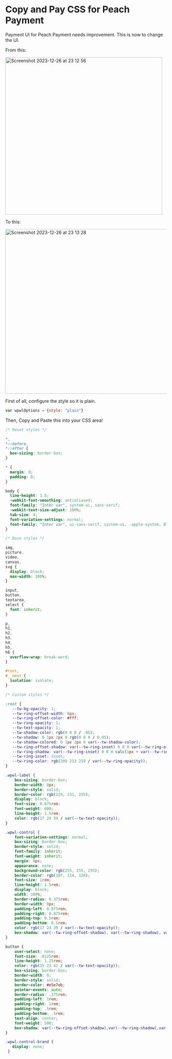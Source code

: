 # Copy and Pay CSS for Peach Payment

Payment UI for Peach Payment needs improvement. This is now to change the UI.

From this:

<img width="490" alt="Screenshot 2023-12-26 at 23 12 56" src="https://github.com/eznix86/peach-payment-copy-and-pay-css/assets/26553194/323b128c-5ac4-4613-8f73-9df0673e359a">

To this:

<img width="513" alt="Screenshot 2023-12-26 at 23 13 28" src="https://github.com/eznix86/peach-payment-copy-and-pay-css/assets/26553194/c320f8a7-cdd7-4a16-b484-598fd38b1567">

First of all, configure the style so it is plain. 

```javascript
var wpwlOptions = {style: "plain"}
```

Then, Copy and Paste this into your CSS area!

```css
/* Reset styles */

*,
*::before,
*::after {
  box-sizing: border-box;
}

* {
  margin: 0;
  padding: 0;
}

body {
  line-height: 1.5;
  -webkit-font-smoothing: antialiased;
  font-family: "Inter var", system-ui, sans-serif; 
  -webkit-text-size-adjust: 100%;
  tab-size: 4;
  font-variation-settings: normal;
  font-family: "Inter var", ui-sans-serif, system-ui, -apple-system, BlinkMacSystemFont, "Segoe UI", Roboto, "Helvetica Neue", Arial, "Noto Sans", sans-serif, "Apple Color Emoji", "Segoe UI Emoji", "Segoe UI Symbol", "Noto Color Emoji";
}

/* Base styles */

img,
picture,
video,
canvas,
svg {
  display: block;
  max-width: 100%;
}

input,
button,
textarea,
select {
  font: inherit;
}

p,
h1,
h2,
h3,
h4,
h5,
h6 {
  overflow-wrap: break-word;
}

#root,
#__next {
  isolation: isolate;
}

/* Custom styles */

:root {
   --tw-bg-opacity: 1;
   --tw-ring-offset-width: 0px;
   --tw-ring-offset-color: #fff;
   --tw-ring-opacity: 1;
   --tw-text-opacity: 1;
   --tw-shadow-color: rgb(0 0 0 / .05);
   --tw-shadow: 0 1px 2px 0 rgb(0 0 0 / 0.05);
   --tw-shadow-colored: 0 1px 2px 0 var(--tw-shadow-color);
   --tw-ring-offset-shadow: var(--tw-ring-inset) 0 0 0 var(--tw-ring-offset-width) var(--tw-ring-offset-color);
   --tw-ring-shadow: var(--tw-ring-inset) 0 0 0 calc(1px + var(--tw-ring-offset-width)) var(--tw-ring-color);
   --tw-ring-inset: inset;
   --tw-ring-color: rgb(209 213 219 / var(--tw-ring-opacity));
}

.wpwl-label {
    box-sizing: border-box;
    border-width: 0px;
    border-style: solid;
    border-color: rgb(229, 231, 235);
    display: block;
    font-size: 0.875rem;
    font-weight: 600;
    line-height: 1.5rem;
    color: rgb(17 24 39 / var(--tw-text-opacity));
}

.wpwl-control {
    font-variation-settings: normal;
    box-sizing: border-box;
    border-style: solid;    
    font-family: inherit;
    font-weight: inherit;
    margin: 0px;
    appearance: none;
    background-color: rgb(255, 255, 255);
    border-color: rgb(107, 114, 128);
    font-size: 1rem;
    line-height: 1.5rem;
    display: block;
    width: 100%;
    border-radius: 0.375rem;
    border-width: 0px;
    padding-left: 0.875rem;
    padding-right: 0.875rem;
    padding-top: 0.5rem;
    padding-bottom: 0.5rem;
    color: rgb(17 24 39 / var(--tw-text-opacity));
    box-shadow: var(--tw-ring-offset-shadow), var(--tw-ring-shadow), var(--tw-shadow, 0 0 #0000);
}

button {
    user-select: none;
    font-size: .8125rem;
    line-height: 1.25rem;
    color: rgb(15 23 42 / var(--tw-text-opacity));
    box-sizing: border-box;
    border-width: 0;
    border-style: solid;
    border-color: #e5e7eb;
    pointer-events: auto;
    border-radius: .375rem;
    padding-left: 1rem;
    padding-right: 1rem;
    padding-top: .5rem;
    padding-bottom: .5rem;
    text-align: center;
    font-weight: 500;
    box-shadow: var(--tw-ring-offset-shadow),var(--tw-ring-shadow),var(--tw-shadow, 0 0 #0000);
}

.wpwl-control-brand {
   display: none;
 }

```
